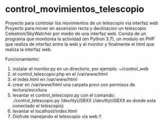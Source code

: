# control_movimientos_telescopio
Proyecto para controlar los movimientos de un telescopio via interfaz web
Proyecto para mover en ascension recta y declinacion un telescopio Celestron/SkyWatcher por medio de una interfaz web.
Consta de un programa que monitorea la actividad (en Python 3.7), un modulo en PHP que realiza de interfaz entre la web y el monitor y finalmente el html que realiza la interfaz web.

Funcionamiento:
1) instalar el monitor.py en un directorio, por ejemplo: ~/control_web
2) el control_telescopio.php en el /var/www/html
3) el index.html en /var/www/html
4) crear en /var/www/html una carpeta provi con permisos de lectura/escritura
5) levantar el  control_telescopio.py con el comando: ./control_telescopio.py /dev/ttyUSBXX  (/dev/ttyUSBXX es donde esta conectado el telescopio)
6) levantar el localhost/index.html
7) Disfrute manejando el telescopio vía web !!
